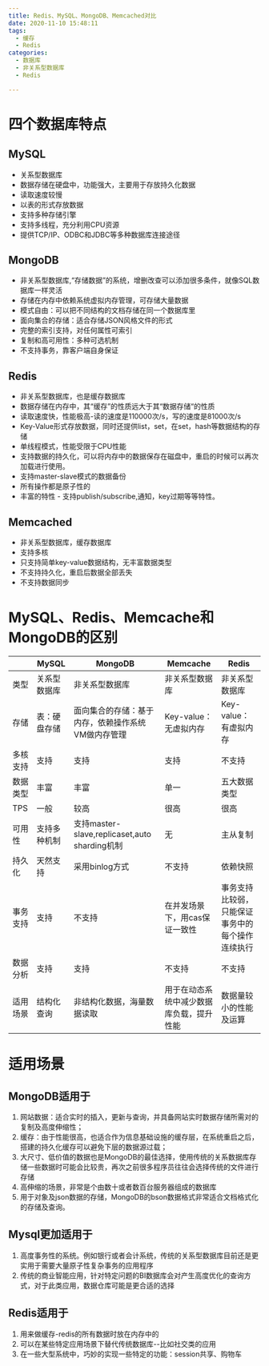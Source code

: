 ```yaml
---
title: Redis、MySQL、MongoDB、Memcached对比
date: 2020-11-10 15:48:11
tags:
  - 缓存
  - Redis
categories:
  - 数据库
  - 非关系型数据库
  - Redis

---
```


# 四个数据库特点

## MySQL

- 关系型数据库
- 数据存储在硬盘中，功能强大，主要用于存放持久化数据
- 读取速度较慢
- 以表的形式存放数据
- 支持多种存储引擎
- 支持多线程，充分利用CPU资源
- 提供TCP/IP、ODBC和JDBC等多种数据库连接途径

## MongoDB

- 非关系型数据库,“存储数据”的系统，增删改查可以添加很多条件，就像SQL数据库一样灵活
- 存储在内存中依赖系统虚拟内存管理，可存储大量数据
- 模式自由：可以把不同结构的文档存储在同一个数据库里
- 面向集合的存储：适合存储JSON风格文件的形式
- 完整的索引支持，对任何属性可索引
- 复制和高可用性：多种可选机制
- 不支持事务，靠客户端自身保证

## Redis

- 非关系型数据库，也是缓存数据库
- 数据存储在内存中，其“缓存”的性质远大于其“数据存储“的性质
- 读取速度快，性能极高-读的速度是110000次/s，写的速度是81000次/s
- Key-Value形式存放数据，同时还提供list，set，在set，hash等数据结构的存储
- 单线程模式，性能受限于CPU性能
- 支持数据的持久化，可以将内存中的数据保存在磁盘中，重启的时候可以再次加载进行使用。
- 支持master-slave模式的数据备份
- 所有操作都是原子性的
- 丰富的特性 - 支持publish/subscribe,通知，key过期等等特性。

## Memcached

- 非关系型数据库，缓存数据库
- 支持多核
- 只支持简单key-value数据结构，无丰富数据类型
- 不支持持久化，重启后数据全部丢失
- 不支持数据同步

# MySQL、Redis、Memcache和MongoDB的区别

|          | MySQL        | MongoDB                                            | Memcache                                 | Redis                                            |
| -------- | ------------ | -------------------------------------------------- | ---------------------------------------- | ------------------------------------------------ |
| 类型     | 关系型数据库 | 非关系型数据库                                     | 非关系型数据库                           | 非关系型数据库                                   |
| 存储     | 表：硬盘存储 | 面向集合的存储：基于内存，依赖操作系统VM做内存管理 | Key-value：无虚拟内存                    | Key-value：有虚拟内存                            |
| 多核支持 | 支持         | 支持                                               | 支持                                     | 不支持                                           |
| 数据类型 | 丰富         | 丰富                                               | 单一                                     | 五大数据类型                                     |
| TPS      | 一般         | 较高                                               | 很高                                     | 很高                                             |
| 可用性   | 支持多种机制 | 支持master-slave,replicaset,auto sharding机制      | 无                                       | 主从复制                                         |
| 持久化   | 天然支持     | 采用binlog方式                                     | 不支持                                   | 依赖快照                                         |
| 事务支持 | 支持         | 不支持                                             | 在并发场景下，用cas保证一致性            | 事务支持比较弱，只能保证事务中的每个操作连续执行 |
| 数据分析 | 支持         | 支持                                               | 不支持                                   | 不支持                                           |
| 适用场景 | 结构化查询   | 非结构化数据，海量数据读取                         | 用于在动态系统中减少数据库负载，提升性能 | 数据量较小的性能及运算                           |

# 适用场景

## MongoDB适用于

1. 网站数据：适合实时的插入，更新与查询，并具备网站实时数据存储所需对的复制及高度伸缩性；
2. 缓存：由于性能很高，也适合作为信息基础设施的缓存层，在系统重启之后，搭建的持久化缓存可以避免下层的数据源过载；
3. 大尺寸、低价值的数据也是MongoDB的最佳选择，使用传统的关系数据库存储一些数据时可能会比较贵，再次之前很多程序员往往会选择传统的文件进行存储
4. 高伸缩的场景，非常是个由数十或者数百台服务器组成的数据库
5. 用于对象及json数据的存储，MongoDB的bson数据格式非常适合文档格式化的存储及查询。

## Mysql更加适用于

1. 高度事务性的系统。例如银行或者会计系统，传统的关系型数据库目前还是更实用于需要大量原子性复杂事务的应用程序
2. 传统的商业智能应用，针对特定问题的BI数据库会对产生高度优化的查询方式，对于此类应用，数据仓库可能是更合适的选择

## Redis适用于

1. 用来做缓存-redis的所有数据时放在内存中的
2. 可以在某些特定应用场景下替代传统数据库--比如社交类的应用
3. 在一些大型系统中，巧妙的实现一些特定的功能：session共享、购物车
